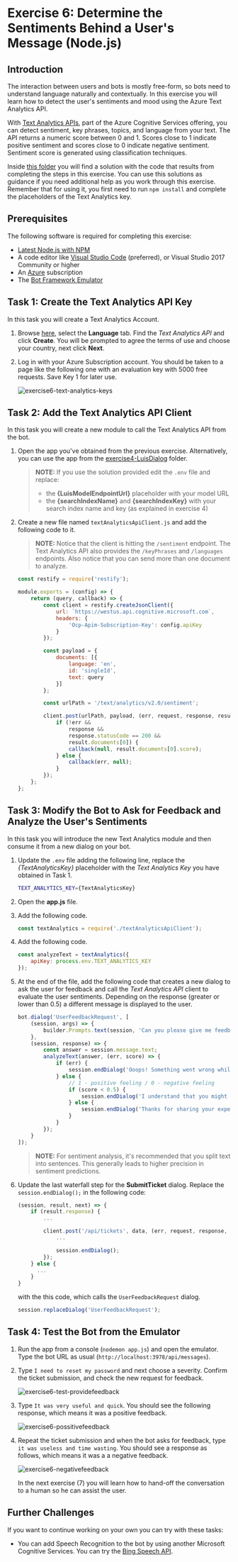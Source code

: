# Exercise 6: Determine the Sentiments Behind a User's Message (Node.js)

## Introduction

The interaction between users and bots is mostly free-form, so bots need to understand language naturally and contextually. In this exercise you will learn how to detect the user's sentiments and mood using the Azure Text Analytics API.

With [Text Analytics APIs](https://azure.microsoft.com/en-us/services/cognitive-services/text-analytics/), part of the Azure Cognitive Services offering, you can detect sentiment, key phrases, topics, and language from your text. The API returns a numeric score between 0 and 1. Scores close to 1 indicate positive sentiment and scores close to 0 indicate negative sentiment. Sentiment score is generated using classification techniques.

Inside [this folder](./exercise6-MoodDetection) you will find a solution with the code that results from completing the steps in this exercise. You can use this solutions as guidance if you need additional help as you work through this exercise. Remember that for using it, you first need to run `npm install` and complete the placeholders of the Text Analytics key.

## Prerequisites

The following software is required for completing this exercise:

* [Latest Node.js with NPM](https://nodejs.org/en/download/)
* A code editor like [Visual Studio Code](https://code.visualstudio.com/download) (preferred), or Visual Studio 2017 Community or higher
* An [Azure](https://azureinfo.microsoft.com/us-freetrial.html?cr_cc=200744395&wt.mc_id=usdx_evan_events_reg_dev_0_iottour_0_0) subscription
* The [Bot Framework Emulator](https://emulator.botframework.com/)

## Task 1: Create the Text Analytics API Key

In this task you will create a Text Analytics Account.

1. Browse [here](https://azure.microsoft.com/en-us/try/cognitive-services/), select the **Language** tab. Find the *Text Analytics API* and click **Create**. You will be prompted to agree the terms of use and choose your country, next click **Next**.

1. Log in with your Azure Subscription account. You should be taken to a page like the following one with an evaluation key with 5000 free requests. Save Key 1 for later use.

    ![exercise6-text-analytics-keys](./images/exercise6-text-analytics-keys.png)

## Task 2: Add the Text Analytics API Client

In this task you will create a new module to call the Text Analytics API from the bot.

1. Open the app you've obtained from the previous exercise. Alternatively, you can use the app from the [exercise4-LuisDialog](./exercise4-KnowledgeBase) folder.

    > **NOTE:** If you use the solution provided edit the `.env` file and replace:
    > * the **{LuisModelEndpointUrl}** placeholder with your model URL
    > * the **{searchIndexName}** and **{searchIndexKey}** with your search index name and key (as explained in exercise 4)

1. Create a new file named `textAnalyticsApiClient.js` and add the following code to it.

    > **NOTE:** Notice that the client is hitting the `/sentiment` endpoint. The Text Analytics API also provides the `/keyPhrases` and `/languages` endpoints. Also notice that you can send more than one document to analyze.

    ```javascript
    const restify = require('restify');

    module.exports = (config) => {
        return (query, callback) => {
            const client = restify.createJsonClient({
                url: `https://westus.api.cognitive.microsoft.com`,
                headers: {
                    'Ocp-Apim-Subscription-Key': config.apiKey
                }
            });

            const payload = {
                documents: [{
                    language: 'en',
                    id: 'singleId',
                    text: query
                }]
            };

            const urlPath = '/text/analytics/v2.0/sentiment';

            client.post(urlPath, payload, (err, request, response, result) => {
                if (!err &&
                    response &&
                    response.statusCode == 200 &&
                    result.documents[0]) {
                    callback(null, result.documents[0].score);
                } else {
                    callback(err, null);
                }
            });
        };
    };
    ```

## Task 3: Modify the Bot to Ask for Feedback and Analyze the User's Sentiments

In this task you will introduce the new Text Analytics module and then consume it from a new dialog on your bot.

1. Update the `.env` file adding the following line, replace the *{TextAnalyticsKey}* placeholder with the *Text Analytics Key* you have obtained in Task 1.

    ```bash
    TEXT_ANALYTICS_KEY={TextAnalyticsKey}
    ```

1. Open the **app.js** file.

1. Add the following code.

    ```javascript
    const textAnalytics = require('./textAnalyticsApiClient');
    ```

1. Add the following code.

    ```javascript
    const analyzeText = textAnalytics({
        apiKey: process.env.TEXT_ANALYTICS_KEY
    });
    ```

1. At the end of the file, add the following code that creates a new dialog to ask the user for feedback and call the *Text Analytics API* client to evaluate the user sentiments. Depending on the response (greater or lower than 0.5) a different message is displayed to the user.

    ```javascript
    bot.dialog('UserFeedbackRequest', [
        (session, args) => {
            builder.Prompts.text(session, 'Can you please give me feedback about this experience?');
        },
        (session, response) => {
            const answer = session.message.text;
            analyzeText(answer, (err, score) => {
                if (err) {
                    session.endDialog('Ooops! Something went wrong while analzying your answer. An IT representative agent will get in touch with you to follow up soon.');
                } else {
                    // 1 - positive feeling / 0 - negative feeling
                    if (score < 0.5) {
                        session.endDialog('I understand that you might be dissatisfied with my assistance. An IT representative will get in touch with you soon to help you.');
                    } else {
                        session.endDialog('Thanks for sharing your experience.');
                    }
                }
            });
        }
    ]);
    ```

    > **NOTE:** For sentiment analysis, it's recommended that you split text into sentences. This generally leads to higher precision in sentiment predictions.

1. Update the last waterfall step for the **SubmitTicket** dialog. Replace the `session.endDialog();` in the following code:

    ```javascript
    (session, result, next) => {
        if (result.response) {
            ...

            client.post('/api/tickets', data, (err, request, response, ticketId) => {
                ...

                session.endDialog();
            });
        } else {
          ...
        }
    }
    ```

    with the this code, which calls the `UserFeedbackRequest` dialog.

    ```javascript
    session.replaceDialog('UserFeedbackRequest');
    ```

## Task 4: Test the Bot from the Emulator

1. Run the app from a console (`nodemon app.js`) and open the emulator. Type the bot URL as usual (`http://localhost:3978/api/messages`).

1. Type `I need to reset my password` and next choose a severity. Confirm the ticket submission, and check the new request for feedback.

    ![exercise6-test-providefeedback](./images/exercise6-test-providefeedback.png)

1. Type `It was very useful and quick`. You should see the following response, which means it was a positive feedback.

    ![exercise6-possitivefeedback](./images/exercise6-possitivefeedback.png)

1. Repeat the ticket submission and when the bot asks for feedback, type `it was useless and time wasting`. You should see a response as follows, which means it was a a negative feedback.

    ![exercise6-negativefeedback](./images/exercise6-negativefeedback.png)

    In the next exercise (7) you will learn how to hand-off the conversation to a human so he can assist the user.

## Further Challenges

If you want to continue working on your own you can try with these tasks:

* You can add Speech Recognition to the bot by using another Microsoft Cognitive Services. You can try the [Bing Speech API](https://azure.microsoft.com/en-us/services/cognitive-services/speech/).
